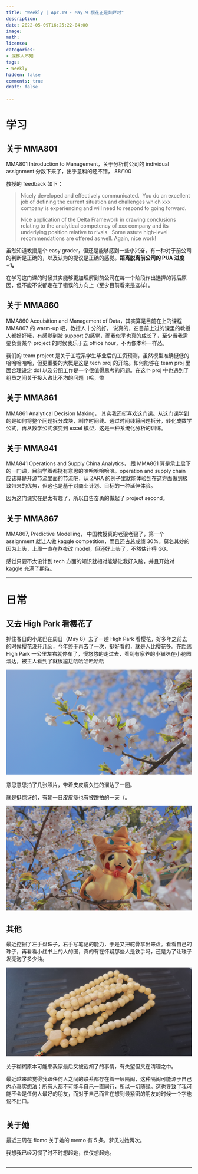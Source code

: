 ```yaml
---
title: "Weekly | Apr.19 - May.9 樱花正是灿烂时"
description: 
date: 2022-05-09T16:25:22-04:00
image: 
math: 
license: 
categories:
- 深林人不知
tags:
- Weekly
hidden: false
comments: true
draft: false

---
```


# 学习

## 关于 MMA801

MMA801 Introduction to Management，关于分析前公司的 individual assignment 分数下来了，出乎意料的还不错， 88/100

教授的 feedback 如下：

> Nicely developed and effectively communicated.  You do an excellent job of defining the current situation and challenges which xxx company is experiencing and will need to respond to going forward. 
> 
> Nice application of the Delta Framework in drawing conclusions relating to the analytical competency of xxx company and its underlying position relative to rivals.  Some astute high-level recommendations are offered as well. Again, nice work!

虽然知道教授是个 easy grader，但还是能够感到一些小兴奋，有一种对于前公司的判断是正确的，以及认为的提议是正确的感觉。**距离脱离前公司的 PUA 进度 +1。**

在学习这门课的时候其实能够更加理解到前公司在每一个阶段作出选择的背后原因，但不能不说都走在了错误的方向上（至少目前看来是这样）。

## 关于 MMA860

MMA860 Acquisition and Management of Data，其实算是目前在上的课程 MMA867 的 warm-up 吧，教授人十分的好。 说真的，在目前上过的课里的教授人都好好哦，有感觉到被 support 的感觉，而我似乎也真的成长了，至少当我需要负责某个 project 的时候我乐于去 office hour，不再像本科一样怂。

我们的 team project 是关于工程系学生毕业后的工资预测，虽然模型准确挺低的哈哈哈哈哈，但更重要的大概是这是 tech proj 的开端。如何能够在 team proj 里面合理设定 ddl 以及分配工作是一个很值得思考的问题。在这个 proj 中也遇到了组员之间关于投入占比不均的问题（哈，惨

## 关于 MMA861

MMA861 Analytical Decision Making， 其实我还挺喜欢这门课。从这门课学到的是如何将整个问题拆分成块，制作时间线。通过时间线将问题拆分，转化成数学公式，再从数学公式演变到 excel 模型，这是一种系统化分析的训练。

## 关于 MMA841

MMA841 Operations and Supply China Analytics， 跟 MMA861 算是承上启下的一门课，目前学着都挺有意思的哈哈哈哈哈哈。operation and supply chain 应该算是开源节流里面的节流吧，从 ZARA 的例子里就能体验到在这方面做到极致带来的优势，但这也是基于对商业计划、目标的一种延伸体验。

因为这门课实在是太有趣了，所以自告奋勇的做起了 project second。

## 关于 MMA867

MMA867, Predictive Modelling， 中国教授真的老狠老狠了，第一个 assignment 就让人做 kaggle competition，而且还占总成绩 30%。莫名其妙的因为上头，上周一直在熬夜改 model，但还好上头了，不然估计得 GG。

感觉只要不太设计到 tech 方面的知识就相对能够让我好入脑，并且开始对 kaggle 充满了期待。

---

# 日常

## 又去 High Park 看樱花了

抓住春日的小尾巴在周日（May 8）去了一趟 High Park 看樱花，好多年之前去的时候樱花没开几朵，今年终于再去了一次，挺好看的，就是人比樱花多。在距离 High Park 一公里左右就停车了，慢悠悠的走过去，看到有家养的小猫咪在小花园溜达，被主人看到了就很尴尬哈哈哈哈哈哈

![](https://raw.githubusercontent.com/Gilgamel/img-host/main/hugo/20220508113430_IMG_1871.JPG)

意思意思拍了几张照片，带着皮皮瘦久违的溜达了一圈。

就是挺惊讶的，有朝一日皮皮瘦也有被蹭拍的一天（。

![](https://raw.githubusercontent.com/Gilgamel/img-host/main/hugo/20220508123123_IMG_1887.JPG)

## 

## 其他

最近挖掘了左手盘珠子，右手写笔记的能力，于是又把驼骨拿出来盘。看看自己的珠子，再看看小红书上的人的图，真的有在怀疑那些人是铁手吗，还是为了让珠子发亮泡了多少油。

![](https://raw.githubusercontent.com/Gilgamel/img-host/main/hugo/%E5%BE%AE%E4%BF%A1%E5%9B%BE%E7%89%87_20220509193648.jpg)

关于糊糊原本可能来我家最后又被截胡了的事情，有失望但又在清理之中。

最近越来越觉得我跟任何人之间的联系都存在着一层隔阂，这种隔阂可能源于自己内心真实想法：所有人都不可能与自己一直同行，所以一切随缘。这也导致了我可能不会是任何人最好的朋友，而对于自己而言在想到最紧密的朋友的时候一个字也说不出口。 

# 

## 关于她

最近三周在 flomo 关于她的 memo 有 5 条，梦见过她两次。

我想我已经习惯了时不时想起她，仅仅想起她。

## 

--- 

# 